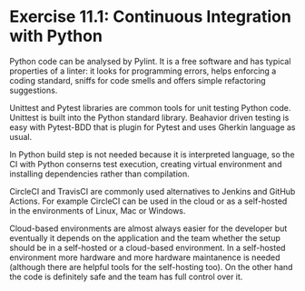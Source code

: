 # Exercise 11.1: Continuous Integration with Python 

Python code can be analysed by Pylint. It is a free software and has typical properties of a linter: it looks for programming errors, helps enforcing a coding standard, sniffs for code smells and offers simple refactoring suggestions. 

Unittest and Pytest  libraries are common tools for unit testing Python code. Unittest is built into the Python standard library. Beahavior driven testing is easy with Pytest-BDD that is plugin for Pytest and uses Gherkin language as usual.

In Python build step is not needed because it is interpreted language, so the CI with Python conserns test execution, creating virtual environment and installing dependencies rather than compilation.

CircleCI and TravisCI are commonly used alternatives to Jenkins and GitHub Actions. For example CircleCI can be used in the cloud or as a self-hosted in the environments of Linux, Mac or Windows. 

Cloud-based environments are almost always easier for the developer but eventually it depends on the application and the team whether the setup should be in a self-hosted or a cloud-based environment. In a self-hosted environment more hardware and more hardware maintanence is needed (although there are helpful tools for the self-hosting too). On the other hand the code is definitely safe and the team has full control over it. 








